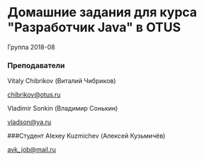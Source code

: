 ﻿# Домашние задания для курса "Разработчик Java" в OTUS

Группа 2018-08

### Преподаватели
Vitaly Chibrikov (Виталий Чибриков)

chibrikov@otus.ru

Vladimir Sonkin (Владимир Сонькин)

vladson@ya.ru

###Студент
Alexey Kuzmichev (Алексей Кузьмичёв)

avk_job@mail.ru
